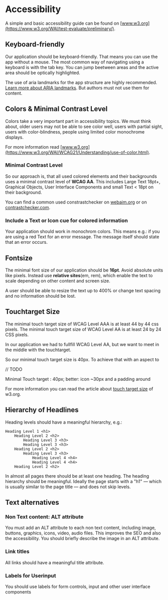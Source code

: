 # Accessibility
A simple and basic accessibility guide can be found on [www.w3.org](https://www.w3.org/WAI/test-evaluate/preliminary/).



## Keyboard-friendly
Our application should be keyboard-friendly. That means you can use the app without a mouse.
The most common way of navigating using a keyboard is with the tab key. You can jump beetween areas and 
the active area should be optically highlighted.

The use of aria landmarks for the app structure are highly recommended. [Learn more about ARIA landmarks](https://w3c.github.io/aria/#landmark).
But authors must not use them for content.


## Colors & Minimal Contrast Level
Colors take a very important part in accessibility topics.
We must think about, older users may not be able to see color well, users with partial sight, 
users with color-blindness, people using limited color monochrome displays.

For more information read [www.w3.org](https://www.w3.org/WAI/WCAG21/Understanding/use-of-color.html).


### Minimal Contrast Level
So our approach is, that all used colored elements and their backgrounds uses a minimal contrast level of 
 **WCAG AA**. This includes Large Text 18pt+, Graphical Objects, User Interface Components and small Text < 18pt on their background.

You can find a common used constrastchecker on [webaim.org](https://webaim.org/resources/contrastchecker/) 
or on [contrastchecker.com](https://contrastchecker.com/).

### Include a Text or Icon cue for colored information
Your application should work in monochrom colors. This means e.g.: if you are using a red Text for an
error message. The message itself should state that an error occurs.

## Fontsize
The minimal font size of our application should be **16pt**.
Avoid absolute units like pixels. Instead use **relative sites**(em, rem), which enable the text to scale depending on other content and screen size.

A user should be able to resize the text up to 400% or change text spacing and no information should be lost.

## Touchtarget Size
The minimal touch target size of WCAG Level AAA is at least 44 by 44 css pixels.
The minimal touch target size of WCAG Level AA is at least 24 by 24 CSS pixels.

In our application we had to fullfill WCAG Level AA, but we want to meet in the middle with the touchtarget.

So our minimal touch target size is 40px. To achieve that with an aspect to 

// TODO

Minimal Touch target : 40px;
better: icon ~30px and a padding around

For more information you can read the article about [touch target size](https://www.w3.org/WAI/WCAG21/Understanding/target-size.html) of w3.org.

## Hierarchy of Headlines
Heading levels should have a meaningful hierarchy, e.g.:

    Heading Level 1 <h1>
        Heading Level 2 <h2>
            Heading Level 3 <h3>
            Heading Level 3 <h3>
        Heading Level 2 <h2>
            Heading Level 3 <h3>
                Heading Level 4 <h4>
                Heading Level 4 <h4>
        Heading Level 2 <h2>

In almost all pages there should be at least one heading.
The heading hierarchy should be meaningful. 
Ideally the page starts with a "h1" — which is usually similar to the page title — and does not skip levels.


## Text alternatives

### Non Text content: ALT attribute
You must add an ALT attribute to each non text content, including image, buttons, graphics, icons, video, audio files. 
This improves the SEO and also the accessibility.
You should briefly describe the image in an ALT attribute.

### Link titles
All links should have a meaningful title attribute.


### Labels for Userinput
You should use labels for form controls, input and other user interface components